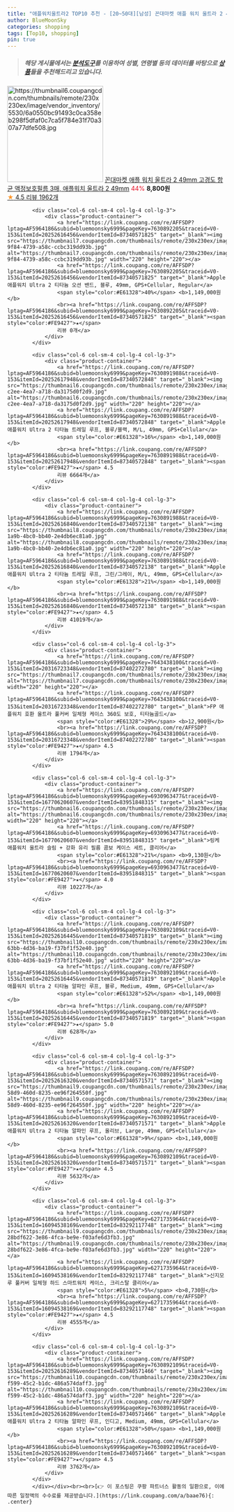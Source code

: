 ```yaml
---
title: "애플워치울트라2 TOP10 추천 - [20~50대][남성] 꼰대마켓 애플 워치 울트라 2 49mm 고경도 항균 액정보호필름 3매, 애플워치 울트라 2 49mm"
author: BlueMoonSky
categories: shopping
tags: [Top10, shopping]
pin: true
---
```


> ##### 해당 게시물에서는 [**분석도구**](https://itemscout.io/)를 이용하여 **성별**, **연령별** 등의 데이터를 바탕으로 [**상품**](https://link.coupang.com/a/baae76)들을 추천해드리고 있습니다.
<div class="container"><div class="row">
            <div class="col-6 col-sm-4 col-lg-4 col-lg-3">
                <div class="product-container">
                    <a href="https://link.coupang.com/re/AFFSDP?lptag=AF5964186&subid=bluemoonsky6999&pageKey=7634404937&traceid=V0-153&itemId=20269486049&vendorItemId=87356665292" target="_blank"><img src="https://thumbnail6.coupangcdn.com/thumbnails/remote/230x230ex/image/vendor_inventory/5530/6a0550bc91493c0ca358eb298f5dfaf0c7ca5f784e31f70a307a77dfe508.jpg" alt="https://thumbnail6.coupangcdn.com/thumbnails/remote/230x230ex/image/vendor_inventory/5530/6a0550bc91493c0ca358eb298f5dfaf0c7ca5f784e31f70a307a77dfe508.jpg" width="220" height="220"></a>
                    <a href="https://link.coupang.com/re/AFFSDP?lptag=AF5964186&subid=bluemoonsky6999&pageKey=7634404937&traceid=V0-153&itemId=20269486049&vendorItemId=87356665292" target="_blank">꼰대마켓 애플 워치 울트라 2 49mm 고경도 항균 액정보호필름 3매, 애플워치 울트라 2 49mm</a>
                    <span style="color:#E61328">44%</span> <b>8,800원</b>
                    <br><a href="https://link.coupang.com/re/AFFSDP?lptag=AF5964186&subid=bluemoonsky6999&pageKey=7634404937&traceid=V0-153&itemId=20269486049&vendorItemId=87356665292" target="_blank"><span style="color:#FE9427">★</span> 4.5
                    리뷰 1962개</a>
                </div>
            </div>
            
            <div class="col-6 col-sm-4 col-lg-4 col-lg-3">
                <div class="product-container">
                    <a href="https://link.coupang.com/re/AFFSDP?lptag=AF5964186&subid=bluemoonsky6999&pageKey=7630892205&traceid=V0-153&itemId=20252616456&vendorItemId=87340571825" target="_blank"><img src="https://thumbnail7.coupangcdn.com/thumbnails/remote/230x230ex/image/retail/images/2023/09/26/9/7/4d05606f-9f84-4739-a58c-ccbc319dd93b.jpg" alt="https://thumbnail7.coupangcdn.com/thumbnails/remote/230x230ex/image/retail/images/2023/09/26/9/7/4d05606f-9f84-4739-a58c-ccbc319dd93b.jpg" width="220" height="220"></a>
                    <a href="https://link.coupang.com/re/AFFSDP?lptag=AF5964186&subid=bluemoonsky6999&pageKey=7630892205&traceid=V0-153&itemId=20252616456&vendorItemId=87340571825" target="_blank">Apple 애플워치 Ultra 2 티타늄 오션 밴드, 블루, 49mm, GPS+Cellular, Regular</a>
                    <span style="color:#E61328">40%</span> <b>1,149,000원</b>
                    <br><a href="https://link.coupang.com/re/AFFSDP?lptag=AF5964186&subid=bluemoonsky6999&pageKey=7630892205&traceid=V0-153&itemId=20252616456&vendorItemId=87340571825" target="_blank"><span style="color:#FE9427">★</span> 
                    리뷰 0개</a>
                </div>
            </div>
            
            <div class="col-6 col-sm-4 col-lg-4 col-lg-3">
                <div class="product-container">
                    <a href="https://link.coupang.com/re/AFFSDP?lptag=AF5964186&subid=bluemoonsky6999&pageKey=7630891988&traceid=V0-153&itemId=20252617948&vendorItemId=87340572848" target="_blank"><img src="https://thumbnail6.coupangcdn.com/thumbnails/remote/230x230ex/image/retail/images/2023/09/26/9/1/edaabb8a-c2ee-4ea7-a718-da3175d0f2d9.jpg" alt="https://thumbnail6.coupangcdn.com/thumbnails/remote/230x230ex/image/retail/images/2023/09/26/9/1/edaabb8a-c2ee-4ea7-a718-da3175d0f2d9.jpg" width="220" height="220"></a>
                    <a href="https://link.coupang.com/re/AFFSDP?lptag=AF5964186&subid=bluemoonsky6999&pageKey=7630891988&traceid=V0-153&itemId=20252617948&vendorItemId=87340572848" target="_blank">Apple 애플워치 Ultra 2 티타늄 트레일 루프, 블루/블랙, M/L, 49mm, GPS+Cellular</a>
                    <span style="color:#E61328">16%</span> <b>1,149,000원</b>
                    <br><a href="https://link.coupang.com/re/AFFSDP?lptag=AF5964186&subid=bluemoonsky6999&pageKey=7630891988&traceid=V0-153&itemId=20252617948&vendorItemId=87340572848" target="_blank"><span style="color:#FE9427">★</span> 4.5
                    리뷰 6664개</a>
                </div>
            </div>
            
            <div class="col-6 col-sm-4 col-lg-4 col-lg-3">
                <div class="product-container">
                    <a href="https://link.coupang.com/re/AFFSDP?lptag=AF5964186&subid=bluemoonsky6999&pageKey=7630891988&traceid=V0-153&itemId=20252616840&vendorItemId=87340572138" target="_blank"><img src="https://thumbnail8.coupangcdn.com/thumbnails/remote/230x230ex/image/retail/images/2023/09/26/9/2/0eee8eab-1a9b-4bc0-bb40-2e4db6ec81a0.jpg" alt="https://thumbnail8.coupangcdn.com/thumbnails/remote/230x230ex/image/retail/images/2023/09/26/9/2/0eee8eab-1a9b-4bc0-bb40-2e4db6ec81a0.jpg" width="220" height="220"></a>
                    <a href="https://link.coupang.com/re/AFFSDP?lptag=AF5964186&subid=bluemoonsky6999&pageKey=7630891988&traceid=V0-153&itemId=20252616840&vendorItemId=87340572138" target="_blank">Apple 애플워치 Ultra 2 티타늄 트레일 루프, 그린/그레이, M/L, 49mm, GPS+Cellular</a>
                    <span style="color:#E61328">21%</span> <b>1,149,000원</b>
                    <br><a href="https://link.coupang.com/re/AFFSDP?lptag=AF5964186&subid=bluemoonsky6999&pageKey=7630891988&traceid=V0-153&itemId=20252616840&vendorItemId=87340572138" target="_blank"><span style="color:#FE9427">★</span> 4.5
                    리뷰 41019개</a>
                </div>
            </div>
            
            <div class="col-6 col-sm-4 col-lg-4 col-lg-3">
                <div class="product-container">
                    <a href="https://link.coupang.com/re/AFFSDP?lptag=AF5964186&subid=bluemoonsky6999&pageKey=7643438100&traceid=V0-153&itemId=20316723348&vendorItemId=87402272780" target="_blank"><img src="https://thumbnail7.coupangcdn.com/thumbnails/remote/230x230ex/image/vendor_inventory/d047/e3f4cbae721f09535bd4e8ff802bf9f88f9632e95a2d3a12fffa0d785fb5.jpg" alt="https://thumbnail7.coupangcdn.com/thumbnails/remote/230x230ex/image/vendor_inventory/d047/e3f4cbae721f09535bd4e8ff802bf9f88f9632e95a2d3a12fffa0d785fb5.jpg" width="220" height="220"></a>
                    <a href="https://link.coupang.com/re/AFFSDP?lptag=AF5964186&subid=bluemoonsky6999&pageKey=7643438100&traceid=V0-153&itemId=20316723348&vendorItemId=87402272780" target="_blank">FP 애플워치 호환 울트라 풀커버 일체형 케이스 360도 보호, 티타늄골드</a>
                    <span style="color:#E61328">29%</span> <b>12,900원</b>
                    <br><a href="https://link.coupang.com/re/AFFSDP?lptag=AF5964186&subid=bluemoonsky6999&pageKey=7643438100&traceid=V0-153&itemId=20316723348&vendorItemId=87402272780" target="_blank"><span style="color:#FE9427">★</span> 4.5
                    리뷰 1794개</a>
                </div>
            </div>
            
            <div class="col-6 col-sm-4 col-lg-4 col-lg-3">
                <div class="product-container">
                    <a href="https://link.coupang.com/re/AFFSDP?lptag=AF5964186&subid=bluemoonsky6999&pageKey=6930963477&traceid=V0-153&itemId=16770620607&vendorItemId=83951848315" target="_blank"><img src="https://thumbnail6.coupangcdn.com/thumbnails/remote/230x230ex/image/rs_quotation_api/vcukm4er/e7eebd9cbea94c2eb103fd3df991372c.jpg" alt="https://thumbnail6.coupangcdn.com/thumbnails/remote/230x230ex/image/rs_quotation_api/vcukm4er/e7eebd9cbea94c2eb103fd3df991372c.jpg" width="220" height="220"></a>
                    <a href="https://link.coupang.com/re/AFFSDP?lptag=AF5964186&subid=bluemoonsky6999&pageKey=6930963477&traceid=V0-153&itemId=16770620607&vendorItemId=83951848315" target="_blank">링케 애플워치 울트라 슬림 + 강화 유리 필름 콤보 케이스 세트, 클리어</a>
                    <span style="color:#E61328">21%</span> <b>9,130원</b>
                    <br><a href="https://link.coupang.com/re/AFFSDP?lptag=AF5964186&subid=bluemoonsky6999&pageKey=6930963477&traceid=V0-153&itemId=16770620607&vendorItemId=83951848315" target="_blank"><span style="color:#FE9427">★</span> 4.0
                    리뷰 10227개</a>
                </div>
            </div>
            
            <div class="col-6 col-sm-4 col-lg-4 col-lg-3">
                <div class="product-container">
                    <a href="https://link.coupang.com/re/AFFSDP?lptag=AF5964186&subid=bluemoonsky6999&pageKey=7630892109&traceid=V0-153&itemId=20252616445&vendorItemId=87340571819" target="_blank"><img src="https://thumbnail10.coupangcdn.com/thumbnails/remote/230x230ex/image/retail/images/2023/09/26/9/1/10921e02-63bb-4d36-ba19-f37bf1f52e40.jpg" alt="https://thumbnail10.coupangcdn.com/thumbnails/remote/230x230ex/image/retail/images/2023/09/26/9/1/10921e02-63bb-4d36-ba19-f37bf1f52e40.jpg" width="220" height="220"></a>
                    <a href="https://link.coupang.com/re/AFFSDP?lptag=AF5964186&subid=bluemoonsky6999&pageKey=7630892109&traceid=V0-153&itemId=20252616445&vendorItemId=87340571819" target="_blank">Apple 애플워치 Ultra 2 티타늄 알파인 루프, 블루, Medium, 49mm, GPS+Cellular</a>
                    <span style="color:#E61328">52%</span> <b>1,149,000원</b>
                    <br><a href="https://link.coupang.com/re/AFFSDP?lptag=AF5964186&subid=bluemoonsky6999&pageKey=7630892109&traceid=V0-153&itemId=20252616445&vendorItemId=87340571819" target="_blank"><span style="color:#FE9427">★</span> 5.0
                    리뷰 628개</a>
                </div>
            </div>
            
            <div class="col-6 col-sm-4 col-lg-4 col-lg-3">
                <div class="product-container">
                    <a href="https://link.coupang.com/re/AFFSDP?lptag=AF5964186&subid=bluemoonsky6999&pageKey=7630892109&traceid=V0-153&itemId=20252616320&vendorItemId=87340571571" target="_blank"><img src="https://thumbnail9.coupangcdn.com/thumbnails/remote/230x230ex/image/retail/images/2023/09/26/9/1/2b4cf09c-58d9-460d-8235-ee96f264550f.jpg" alt="https://thumbnail9.coupangcdn.com/thumbnails/remote/230x230ex/image/retail/images/2023/09/26/9/1/2b4cf09c-58d9-460d-8235-ee96f264550f.jpg" width="220" height="220"></a>
                    <a href="https://link.coupang.com/re/AFFSDP?lptag=AF5964186&subid=bluemoonsky6999&pageKey=7630892109&traceid=V0-153&itemId=20252616320&vendorItemId=87340571571" target="_blank">Apple 애플워치 Ultra 2 티타늄 알파인 루프, 올리브, Large, 49mm, GPS+Cellular</a>
                    <span style="color:#E61328">9%</span> <b>1,149,000원</b>
                    <br><a href="https://link.coupang.com/re/AFFSDP?lptag=AF5964186&subid=bluemoonsky6999&pageKey=7630892109&traceid=V0-153&itemId=20252616320&vendorItemId=87340571571" target="_blank"><span style="color:#FE9427">★</span> 4.5
                    리뷰 5632개</a>
                </div>
            </div>
            
            <div class="col-6 col-sm-4 col-lg-4 col-lg-3">
                <div class="product-container">
                    <a href="https://link.coupang.com/re/AFFSDP?lptag=AF5964186&subid=bluemoonsky6999&pageKey=6271735964&traceid=V0-153&itemId=16094538169&vendorItemId=83292117748" target="_blank"><img src="https://thumbnail9.coupangcdn.com/thumbnails/remote/230x230ex/image/retail/images/4424847039478202-28bdf622-3e86-4fca-be9e-f03afe6d3fb3.jpg" alt="https://thumbnail9.coupangcdn.com/thumbnails/remote/230x230ex/image/retail/images/4424847039478202-28bdf622-3e86-4fca-be9e-f03afe6d3fb3.jpg" width="220" height="220"></a>
                    <a href="https://link.coupang.com/re/AFFSDP?lptag=AF5964186&subid=bluemoonsky6999&pageKey=6271735964&traceid=V0-153&itemId=16094538169&vendorItemId=83292117748" target="_blank">신지모루 풀커버 일체형 하드 스마트워치 케이스, 크리스탈 클리어</a>
                    <span style="color:#E61328">5%</span> <b>8,730원</b>
                    <br><a href="https://link.coupang.com/re/AFFSDP?lptag=AF5964186&subid=bluemoonsky6999&pageKey=6271735964&traceid=V0-153&itemId=16094538169&vendorItemId=83292117748" target="_blank"><span style="color:#FE9427">★</span> 4.5
                    리뷰 4555개</a>
                </div>
            </div>
            
            <div class="col-6 col-sm-4 col-lg-4 col-lg-3">
                <div class="product-container">
                    <a href="https://link.coupang.com/re/AFFSDP?lptag=AF5964186&subid=bluemoonsky6999&pageKey=7630892109&traceid=V0-153&itemId=20252616289&vendorItemId=87340571466" target="_blank"><img src="https://thumbnail10.coupangcdn.com/thumbnails/remote/230x230ex/image/retail/images/2023/09/26/9/8/2bc69dd5-f599-45c2-b1dc-486a574daff3.jpg" alt="https://thumbnail10.coupangcdn.com/thumbnails/remote/230x230ex/image/retail/images/2023/09/26/9/8/2bc69dd5-f599-45c2-b1dc-486a574daff3.jpg" width="220" height="220"></a>
                    <a href="https://link.coupang.com/re/AFFSDP?lptag=AF5964186&subid=bluemoonsky6999&pageKey=7630892109&traceid=V0-153&itemId=20252616289&vendorItemId=87340571466" target="_blank">Apple 애플워치 Ultra 2 티타늄 알파인 루프, 인디고, Medium, 49mm, GPS+Cellular</a>
                    <span style="color:#E61328">50%</span> <b>1,149,000원</b>
                    <br><a href="https://link.coupang.com/re/AFFSDP?lptag=AF5964186&subid=bluemoonsky6999&pageKey=7630892109&traceid=V0-153&itemId=20252616289&vendorItemId=87340571466" target="_blank"><span style="color:#FE9427">★</span> 4.5
                    리뷰 3762개</a>
                </div>
            </div>
            </div></div><br><br>[👉 이 포스팅은 쿠팡 파트너스 활동의 일환으로, 이에 따른 일정액의 수수료를 제공받습니다.](https://link.coupang.com/a/baae76){: .center}